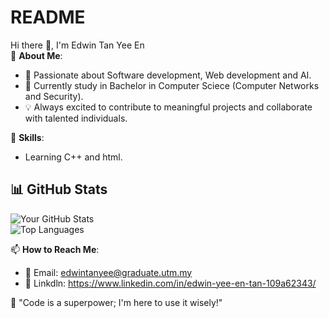 # README
Hi there 👋, I'm Edwin Tan Yee En  
🎯 **About Me**:  
- 🌟 Passionate about Software development, Web development and AI.  
- 🌱 Currently study in Bachelor in Computer Sciece (Computer Networks and Security).
- 💡 Always excited to contribute to meaningful projects and collaborate with talented individuals.  

🚀 **Skills**:  
- Learning C++ and html.

## 📊 GitHub Stats
![Your GitHub Stats](https://github-readme-stats.vercel.app/api?username=Edwin-Tan-Yee-En&show_icons=true&theme=dark)  
![Top Languages](https://github-readme-stats.vercel.app/api/top-langs/?username=Edwin-Tan-Yee-En&layout=compact&theme=dark)

📫 **How to Reach Me**:  
- 📧 Email: edwintanyee@graduate.utm.my  
- 🐙 Linkdln: https://www.linkedin.com/in/edwin-yee-en-tan-109a62343/

💬 "Code is a superpower; I'm here to use it wisely!"  
